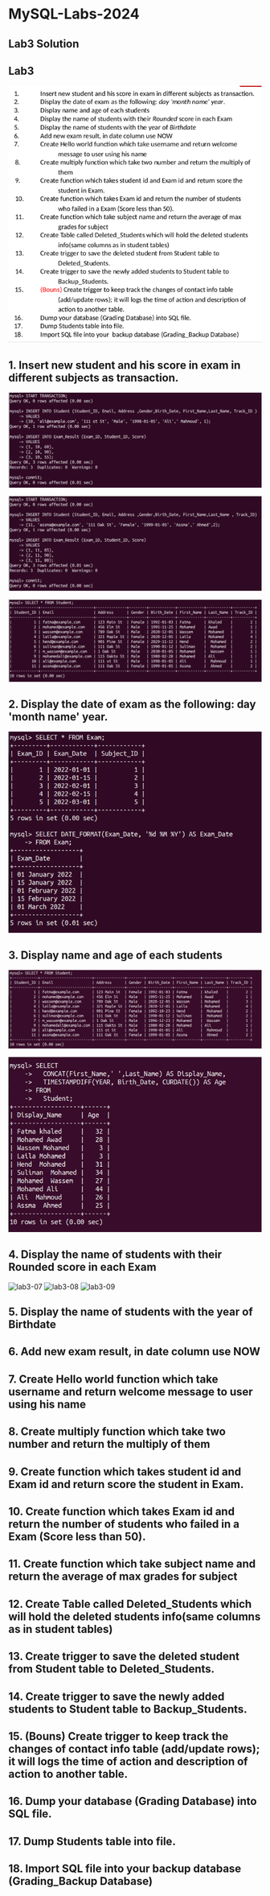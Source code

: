 # MySQL-Labs-2024
## Lab3 Solution

## Lab3
![lab3](https://github.com/fatmakhaledosman/MySQL-Labs-2024/blob/main/Labs-images/lab3.png)

## 1. Insert new student and his score in exam in different subjects as transaction.
![lab3-01](https://github.com/fatmakhaledosman/MySQL-Labs-2024/blob/main/Labs-images/lab3/lab3-01.png)

![lab3-02](https://github.com/fatmakhaledosman/MySQL-Labs-2024/blob/main/Labs-images/lab3/lab3-02.png)

![lab3-03](https://github.com/fatmakhaledosman/MySQL-Labs-2024/blob/main/Labs-images/lab3/lab3-03.png)

## 2. Display the date of exam as the following: day 'month name' year.
![lab3-04](https://github.com/fatmakhaledosman/MySQL-Labs-2024/blob/main/Labs-images/lab3/lab3-04.png)

## 3. Display name and age of each students
![lab3-05](https://github.com/fatmakhaledosman/MySQL-Labs-2024/blob/main/Labs-images/lab3/lab3-05.png)

![lab3-06](https://github.com/fatmakhaledosman/MySQL-Labs-2024/blob/main/Labs-images/lab3/lab3-06.png)

## 4. Display the name of students with their Rounded score in each Exam
![lab3-07]()
![lab3-08]()
![lab3-09]()

## 5. Display the name of students with the year of Birthdate


## 6. Add new exam result, in date column use NOW


## 7. Create Hello world function which take username and return welcome message to user using his name


## 8. Create multiply function which take two number and return the multiply of them


## 9. Create function which takes student id and Exam id and return score the student in Exam.


## 10. Create function which takes Exam id and return the number of students who failed in a Exam (Score less than 50).


## 11. Create function which take subject name and return the average of max grades for subject


## 12. Create Table called Deleted_Students which will hold the deleted students info(same columns as in student tables)


## 13. Create trigger to save the deleted student from Student table to Deleted_Students.


## 14. Create trigger to save the newly added students to Student table to Backup_Students.


## 15. (Bouns) Create trigger to keep track the changes of contact info table (add/update rows); it will logs the time of action and description of action to another table.


## 16. Dump your database (Grading Database) into SQL file.


## 17. Dump Students table into file.


## 18. Import SQL file into your backup database (Grading_Backup Database)

